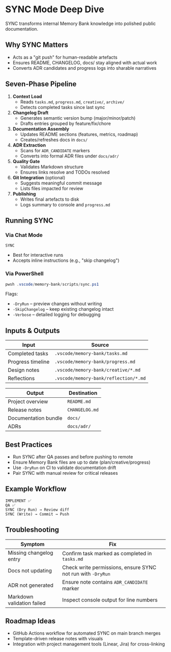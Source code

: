 # SYNC Mode Deep Dive

SYNC transforms internal Memory Bank knowledge into polished public documentation.

## Why SYNC Matters
- Acts as a "git push" for human-readable artefacts
- Ensures README, CHANGELOG, docs/ stay aligned with actual work
- Converts ADR candidates and progress logs into sharable narratives

## Seven-Phase Pipeline

1. **Context Load**
   - Reads `tasks.md`, `progress.md`, `creative/`, `archive/`
   - Detects completed tasks since last sync
2. **Changelog Draft**
   - Generates semantic version bump (major/minor/patch)
   - Drafts entries grouped by feature/fix/chore
3. **Documentation Assembly**
   - Updates README sections (features, metrics, roadmap)
   - Creates/refreshes docs in `docs/`
4. **ADR Extraction**
   - Scans for `ADR_CANDIDATE` markers
   - Converts into formal ADR files under `docs/adr/`
5. **Quality Gate**
   - Validates Markdown structure
   - Ensures links resolve and TODOs resolved
6. **Git Integration** (optional)
   - Suggests meaningful commit message
   - Lists files impacted for review
7. **Publishing**
   - Writes final artefacts to disk
   - Logs summary to console and `progress.md`

## Running SYNC

### Via Chat Mode
```
SYNC
```
- Best for interactive runs
- Accepts inline instructions (e.g., "skip changelog")

### Via PowerShell
```powershell
pwsh .vscode/memory-bank/scripts/sync.ps1
```

Flags:
- `-DryRun` – preview changes without writing
- `-SkipChangelog` – keep existing changelog intact
- `-Verbose` – detailed logging for debugging

## Inputs & Outputs

| Input | Source |
|-------|--------|
| Completed tasks | `.vscode/memory-bank/tasks.md` |
| Progress timeline | `.vscode/memory-bank/progress.md` |
| Design notes | `.vscode/memory-bank/creative/*.md` |
| Reflections | `.vscode/memory-bank/reflection/*.md` |

| Output | Destination |
|--------|-------------|
| Project overview | `README.md` |
| Release notes | `CHANGELOG.md` |
| Documentation bundle | `docs/` |
| ADRs | `docs/adr/` |

## Best Practices
- Run SYNC after QA passes and before pushing to remote
- Ensure Memory Bank files are up to date (plan/creative/progress)
- Use `-DryRun` on CI to validate documentation drift
- Pair SYNC with manual review for critical releases

## Example Workflow
```text
IMPLEMENT ✅
QA ✅
SYNC (Dry Run) → Review diff
SYNC (Write) → Commit → Push
```

## Troubleshooting
| Symptom | Fix |
|---------|-----|
| Missing changelog entry | Confirm task marked as completed in `tasks.md` |
| Docs not updating | Check write permissions, ensure SYNC not run with `-DryRun` |
| ADR not generated | Ensure note contains `ADR_CANDIDATE` marker |
| Markdown validation failed | Inspect console output for line numbers |

## Roadmap Ideas
- GitHub Actions workflow for automated SYNC on main branch merges
- Template-driven release notes with visuals
- Integration with project management tools (Linear, Jira) for cross-linking
